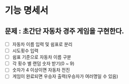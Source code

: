 # 기능 명세서
## 문제 : 초간단 자동차 경주 게임을 구현한다.
- [ ] 자동차 이름 입력 및 쉼표로 분리
- [ ] 시도횟수 입력 
- [ ] 쉼표 기준으로 자동차 이름 구분
- [ ] 각 횟수 별 랜덤 숫자 받기(0 ~ 9)
- [ ] 숫자가 4 이상이면 자동차 전진
- [ ] 게임이 완료되면 우승자 출력(우승자가 여러명일 수 있음)
